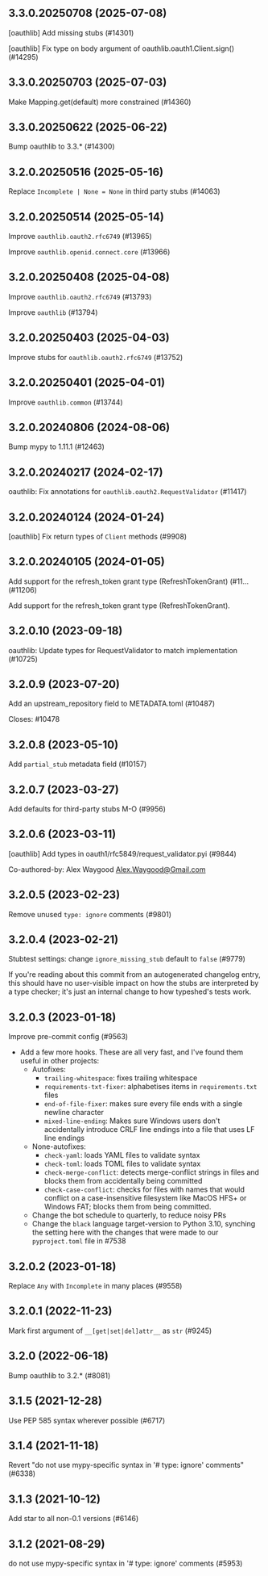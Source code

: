## 3.3.0.20250708 (2025-07-08)

[oauthlib] Add missing stubs (#14301)

[oauthlib] Fix type on body argument of oauthlib.oauth1.Client.sign() (#14295)

## 3.3.0.20250703 (2025-07-03)

Make Mapping.get(default) more constrained (#14360)

## 3.3.0.20250622 (2025-06-22)

Bump oauthlib to 3.3.* (#14300)

## 3.2.0.20250516 (2025-05-16)

Replace `Incomplete | None = None` in third party stubs (#14063)

## 3.2.0.20250514 (2025-05-14)

Improve `oauthlib.oauth2.rfc6749` (#13965)

Improve `oauthlib.openid.connect.core` (#13966)

## 3.2.0.20250408 (2025-04-08)

Improve `oauthlib.oauth2.rfc6749` (#13793)

Improve `oauthlib` (#13794)

## 3.2.0.20250403 (2025-04-03)

Improve stubs for `oauthlib.oauth2.rfc6749` (#13752)

## 3.2.0.20250401 (2025-04-01)

Improve `oauthlib.common` (#13744)

## 3.2.0.20240806 (2024-08-06)

Bump mypy to 1.11.1 (#12463)

## 3.2.0.20240217 (2024-02-17)

oauthlib: Fix annotations for `oauthlib.oauth2.RequestValidator` (#11417)

## 3.2.0.20240124 (2024-01-24)

[oauthlib] Fix return types of `Client` methods (#9908)

## 3.2.0.20240105 (2024-01-05)

Add support for the refresh_token grant type (RefreshTokenGrant) (#11… (#11206)

Add support for the refresh_token grant type (RefreshTokenGrant).

## 3.2.0.10 (2023-09-18)

oauthlib: Update types for RequestValidator to match implementation (#10725)

## 3.2.0.9 (2023-07-20)

Add an upstream_repository field to METADATA.toml (#10487)

Closes: #10478

## 3.2.0.8 (2023-05-10)

Add `partial_stub` metadata field (#10157)

## 3.2.0.7 (2023-03-27)

Add defaults for third-party stubs M-O (#9956)

## 3.2.0.6 (2023-03-11)

[oauthlib] Add types in oauth1/rfc5849/request_validator.pyi (#9844)

Co-authored-by: Alex Waygood <Alex.Waygood@Gmail.com>

## 3.2.0.5 (2023-02-23)

Remove unused `type: ignore` comments (#9801)

## 3.2.0.4 (2023-02-21)

Stubtest settings: change `ignore_missing_stub` default to `false` (#9779)

If you're reading about this commit from an autogenerated changelog entry, this should have no user-visible impact on how the stubs are interpreted by a type checker; it's just an internal change to how typeshed's tests work.

## 3.2.0.3 (2023-01-18)

Improve pre-commit config (#9563)

- Add a few more hooks. These are all very fast, and I've found them useful in other projects:
  - Autofixes:
    - `trailing-whitespace`: fixes trailing whitespace
    - `requirements-txt-fixer`: alphabetises items in `requirements.txt` files
    - `end-of-file-fixer`: makes sure every file ends with a single newline character
    - `mixed-line-ending`: Makes sure Windows users don't accidentally introduce CRLF line endings into a file that uses LF line endings
  - None-autofixes:
    - `check-yaml`: loads YAML files to validate syntax
    - `check-toml`: loads TOML files to validate syntax
    - `check-merge-conflict`: detects merge-conflict strings in files and blocks them from accidentally being committed
    - `check-case-conflict`: checks for files with names that would conflict on a case-insensitive filesystem like MacOS HFS+ or Windows FAT; blocks them from being committed.
  - Change the bot schedule to quarterly, to reduce noisy PRs
  - Change the `black` language target-version to Python 3.10, synching the setting here with the changes that were made to our `pyproject.toml` file in #7538

## 3.2.0.2 (2023-01-18)

Replace `Any` with `Incomplete` in many places (#9558)

## 3.2.0.1 (2022-11-23)

Mark first argument of `__[get|set|del]attr__` as `str` (#9245)

## 3.2.0 (2022-06-18)

Bump oauthlib to 3.2.* (#8081)

## 3.1.5 (2021-12-28)

Use PEP 585 syntax wherever possible (#6717)

## 3.1.4 (2021-11-18)

Revert "do not use mypy-specific syntax in '# type: ignore' comments" (#6338)

## 3.1.3 (2021-10-12)

Add star to all non-0.1 versions (#6146)

## 3.1.2 (2021-08-29)

do not use mypy-specific syntax in '# type: ignore' comments (#5953)

